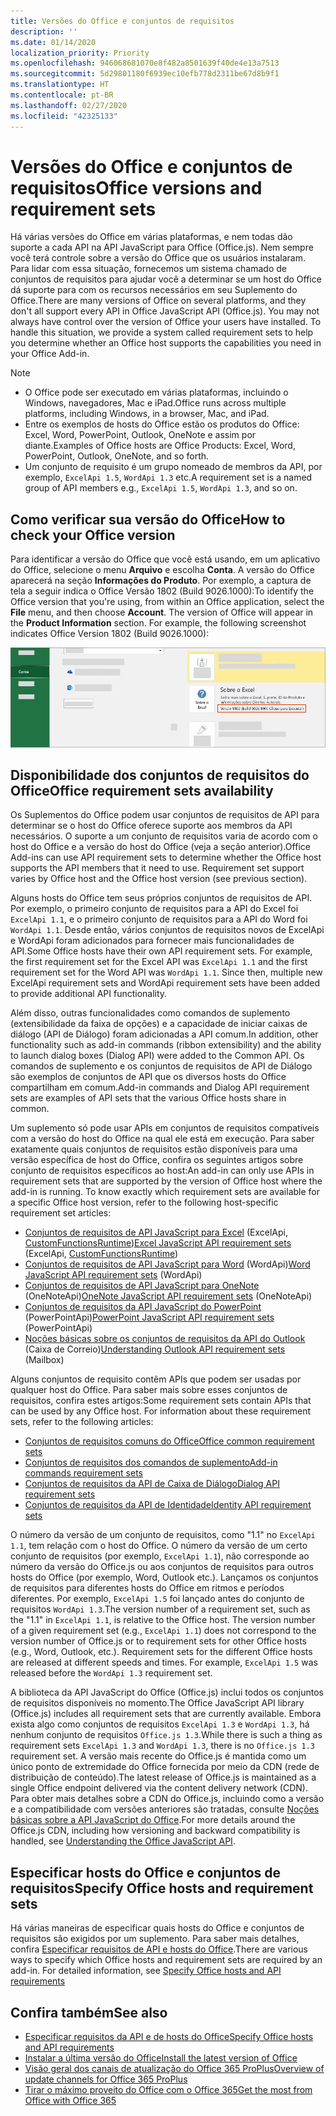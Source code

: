 ```yaml
---
title: Versões do Office e conjuntos de requisitos
description: ''
ms.date: 01/14/2020
localization_priority: Priority
ms.openlocfilehash: 946068681070e8f482a8501639f40de4e13a7513
ms.sourcegitcommit: 5d29801180f6939ec10efb778d2311be67d8b9f1
ms.translationtype: HT
ms.contentlocale: pt-BR
ms.lasthandoff: 02/27/2020
ms.locfileid: "42325133"
---
```

# <a name="office-versions-and-requirement-sets"></a><span data-ttu-id="30854-102">Versões do Office e conjuntos de requisitos</span><span class="sxs-lookup"><span data-stu-id="30854-102">Office versions and requirement sets</span></span>

<span data-ttu-id="30854-p101">Há várias versões do Office em várias plataformas, e nem todas dão suporte a cada API na API JavaScript para Office (Office.js). Nem sempre você terá controle sobre a versão do Office que os usuários instalaram.  Para lidar com essa situação, fornecemos um sistema chamado de conjuntos de requisitos para ajudar você a determinar se um host do Office dá suporte para com os recursos necessários em seu Suplemento do Office.</span><span class="sxs-lookup"><span data-stu-id="30854-p101">There are many versions of Office on several platforms, and they don't all support every API in Office JavaScript API (Office.js). You may not always have control over the version of Office your users have installed.  To handle this situation, we provide a system called requirement sets to help you determine whether an Office host supports the capabilities you need in your Office Add-in.</span></span> 

> [!NOTE]
> - <span data-ttu-id="30854-106">O Office pode ser executado em várias plataformas, incluindo o Windows, navegadores, Mac e iPad.</span><span class="sxs-lookup"><span data-stu-id="30854-106">Office runs across multiple platforms, including Windows, in a browser, Mac, and iPad.</span></span>
> - <span data-ttu-id="30854-107">Entre os exemplos de hosts do Office estão os produtos do Office: Excel, Word, PowerPoint, Outlook, OneNote e assim por diante.</span><span class="sxs-lookup"><span data-stu-id="30854-107">Examples of Office hosts are Office Products: Excel, Word, PowerPoint, Outlook, OneNote, and so forth.</span></span>  
> - <span data-ttu-id="30854-108">Um conjunto de requisito é um grupo nomeado de membros da API, por exemplo, `ExcelApi 1.5`, `WordApi 1.3` etc.</span><span class="sxs-lookup"><span data-stu-id="30854-108">A requirement set is a named group of API members e.g., `ExcelApi 1.5`, `WordApi 1.3`, and so on.</span></span>  

## <a name="how-to-check-your-office-version"></a><span data-ttu-id="30854-109">Como verificar sua versão do Office</span><span class="sxs-lookup"><span data-stu-id="30854-109">How to check your Office version</span></span>

<span data-ttu-id="30854-p102">Para identificar a versão do Office que você está usando, em um aplicativo do Office, selecione o menu **Arquivo** e escolha **Conta**. A versão do Office aparecerá na seção **Informações do Produto**. Por exemplo, a captura de tela a seguir indica o Office Versão 1802 (Build 9026.1000):</span><span class="sxs-lookup"><span data-stu-id="30854-p102">To identify the Office version that you're using, from within an Office application, select the **File** menu, and then choose **Account**. The version of Office will appear in the **Product Information** section. For example, the following screenshot indicates Office Version 1802 (Build 9026.1000):</span></span>

![Verificar sua versão do Office](../images/office-version.png)

## <a name="office-requirement-sets-availability"></a><span data-ttu-id="30854-114">Disponibilidade dos conjuntos de requisitos do Office</span><span class="sxs-lookup"><span data-stu-id="30854-114">Office requirement sets availability</span></span>

<span data-ttu-id="30854-p103">Os Suplementos do Office podem usar conjuntos de requisitos de API para determinar se o host do Office oferece suporte aos membros da API necessários. O suporte a um conjunto de requisitos varia de acordo com o host do Office e a versão do host do Office (veja a seção anterior).</span><span class="sxs-lookup"><span data-stu-id="30854-p103">Office Add-ins can use API requirement sets to determine whether the Office host supports the API members that it need to use. Requirement set support varies by Office host and the Office host version (see previous section).</span></span>

<span data-ttu-id="30854-p104">Alguns hosts do Office tem seus próprios conjuntos de requisitos de API. Por exemplo, o primeiro conjunto de requisitos para a API do Excel foi `ExcelApi 1.1`, e o primeiro conjunto de requisitos para a API do Word foi `WordApi 1.1`. Desde então, vários conjuntos de requisitos novos de ExcelApi e WordApi foram adicionados para fornecer mais funcionalidades de API.</span><span class="sxs-lookup"><span data-stu-id="30854-p104">Some Office hosts have their own API requirement sets. For example, the first requirement set for the Excel API was `ExcelApi 1.1` and the first requirement set for the Word API was `WordApi 1.1`. Since then, multiple new ExcelApi requirement sets and WordApi requirement sets have been added to provide additional API functionality.</span></span>

<span data-ttu-id="30854-120">Além disso, outras funcionalidades como comandos de suplemento (extensibilidade da faixa de opções) e a capacidade de iniciar caixas de diálogo (API de Diálogo) foram adicionadas a API comum.</span><span class="sxs-lookup"><span data-stu-id="30854-120">In addition, other functionality such as add-in commands (ribbon extensibility) and the ability to launch dialog boxes (Dialog API) were added to the Common API.</span></span> <span data-ttu-id="30854-121">Os comandos de suplemento e os conjuntos de requisitos de API de Diálogo são exemplos de conjuntos de API que os diversos hosts do Office compartilham em comum.</span><span class="sxs-lookup"><span data-stu-id="30854-121">Add-in commands and Dialog API requirement sets are examples of API sets that the various Office hosts share in common.</span></span>

<span data-ttu-id="30854-p106">Um suplemento só pode usar APIs em conjuntos de requisitos compatíveis com a versão do host do Office na qual ele está em execução. Para saber exatamente quais conjuntos de requisitos estão disponíveis para uma versão específica de host do Office, confira os seguintes artigos sobre conjunto de requisitos específicos ao host:</span><span class="sxs-lookup"><span data-stu-id="30854-p106">An add-in can only use APIs in requirement sets that are supported by the version of Office host where the add-in is running. To know exactly which requirement sets are available for a specific Office host version, refer to the following host-specific requirement set articles:</span></span>

- <span data-ttu-id="30854-124">[Conjuntos de requisitos de API JavaScript para Excel](/office/dev/add-ins/reference/requirement-sets/excel-api-requirement-sets) (ExcelApi, [CustomFunctionsRuntime](../excel/custom-functions-architecture.md))</span><span class="sxs-lookup"><span data-stu-id="30854-124">[Excel JavaScript API requirement sets](/office/dev/add-ins/reference/requirement-sets/excel-api-requirement-sets) (ExcelApi, [CustomFunctionsRuntime](../excel/custom-functions-architecture.md))</span></span>
- <span data-ttu-id="30854-125">[Conjuntos de requisitos de API JavaScript para Word](/office/dev/add-ins/reference/requirement-sets/word-api-requirement-sets) (WordApi)</span><span class="sxs-lookup"><span data-stu-id="30854-125">[Word JavaScript API requirement sets](/office/dev/add-ins/reference/requirement-sets/word-api-requirement-sets) (WordApi)</span></span>
- <span data-ttu-id="30854-126">[Conjuntos de requisitos de API JavaScript para OneNote](/office/dev/add-ins/reference/requirement-sets/onenote-api-requirement-sets) (OneNoteApi)</span><span class="sxs-lookup"><span data-stu-id="30854-126">[OneNote JavaScript API requirement sets](/office/dev/add-ins/reference/requirement-sets/onenote-api-requirement-sets) (OneNoteApi)</span></span>
- <span data-ttu-id="30854-127">[Conjuntos de requisitos da API JavaScript do PowerPoint](/office/dev/add-ins/reference/requirement-sets/powerpoint-api-requirement-sets) (PowerPointApi)</span><span class="sxs-lookup"><span data-stu-id="30854-127">[PowerPoint JavaScript API requirement sets](/office/dev/add-ins/reference/requirement-sets/powerpoint-api-requirement-sets) (PowerPointApi)</span></span>
- <span data-ttu-id="30854-128">[Noções básicas sobre os conjuntos de requisitos da API do Outlook](/office/dev/add-ins/reference/requirement-sets/outlook-api-requirement-sets) (Caixa de Correio)</span><span class="sxs-lookup"><span data-stu-id="30854-128">[Understanding Outlook API requirement sets](/office/dev/add-ins/reference/requirement-sets/outlook-api-requirement-sets) (Mailbox)</span></span>

<span data-ttu-id="30854-p107">Alguns conjuntos de requisito contêm APIs que podem ser usadas por qualquer host do Office. Para saber mais sobre esses conjuntos de requisitos, confira estes artigos:</span><span class="sxs-lookup"><span data-stu-id="30854-p107">Some requirement sets contain APIs that can be used by any Office host. For information about these requirement sets, refer to the following articles:</span></span>

- [<span data-ttu-id="30854-131">Conjuntos de requisitos comuns do Office</span><span class="sxs-lookup"><span data-stu-id="30854-131">Office common requirement sets</span></span>](/office/dev/add-ins/reference/requirement-sets/office-add-in-requirement-sets)
- [<span data-ttu-id="30854-132">Conjuntos de requisitos dos comandos de suplemento</span><span class="sxs-lookup"><span data-stu-id="30854-132">Add-in commands requirement sets</span></span>](/office/dev/add-ins/reference/requirement-sets/add-in-commands-requirement-sets)
- [<span data-ttu-id="30854-133">Conjuntos de requisitos da API de Caixa de Diálogo</span><span class="sxs-lookup"><span data-stu-id="30854-133">Dialog API requirement sets</span></span>](/office/dev/add-ins/reference/requirement-sets/dialog-api-requirement-sets)
- [<span data-ttu-id="30854-134">Conjuntos de requisitos da API de Identidade</span><span class="sxs-lookup"><span data-stu-id="30854-134">Identity API requirement sets</span></span>](/office/dev/add-ins/reference/requirement-sets/identity-api-requirement-sets)

<span data-ttu-id="30854-p108">O número da versão de um conjunto de requisitos, como "1.1" no `ExcelApi 1.1`, tem relação com o host do Office. O número da versão de um certo conjunto de requisitos (por exemplo, `ExcelApi 1.1`), não corresponde ao número da versão do Office.js ou aos conjuntos de requisitos para outros hosts do Office (por exemplo, Word, Outlook etc.).  Lançamos os conjuntos de requisitos para diferentes hosts do Office em ritmos e períodos diferentes. Por exemplo, `ExcelApi 1.5` foi lançado antes do conjunto de requisitos `WordApi 1.3`.</span><span class="sxs-lookup"><span data-stu-id="30854-p108">The version number of a requirement set, such as the "1.1" in `ExcelApi 1.1`, is relative to the Office host. The version number of a given requirement set (e.g., `ExcelApi 1.1`) does not correspond to the version number of Office.js or to requirement sets for other Office hosts (e.g., Word, Outlook, etc.).  Requirement sets for the different Office hosts are released at different speeds and times. For example, `ExcelApi 1.5` was released before the `WordApi 1.3` requirement set.</span></span>

<span data-ttu-id="30854-139">A biblioteca da API JavaScript do Office (Office.js) inclui todos os conjuntos de requisitos disponíveis no momento.</span><span class="sxs-lookup"><span data-stu-id="30854-139">The Office JavaScript API library (Office.js) includes all requirement sets that are currently available.</span></span> <span data-ttu-id="30854-140">Embora exista algo como conjuntos de requisitos `ExcelApi 1.3` e `WordApi 1.3`, há nenhum conjunto de requisitos `Office.js 1.3`.</span><span class="sxs-lookup"><span data-stu-id="30854-140">While there is such a thing as requirement sets `ExcelApi 1.3` and `WordApi 1.3`, there is no `Office.js 1.3` requirement set.</span></span> <span data-ttu-id="30854-141">A versão mais recente do Office.js é mantida como um único ponto de extremidade do Office fornecida por meio da CDN (rede de distribuição de conteúdo).</span><span class="sxs-lookup"><span data-stu-id="30854-141">The latest release of Office.js is maintained as a single Office endpoint delivered via the content delivery network (CDN).</span></span> <span data-ttu-id="30854-142">Para obter mais detalhes sobre a CDN do Office.js, incluindo como a versão e a compatibilidade com versões anteriores são tratadas, consulte [Noções básicas sobre a API JavaScript do Office](/office/dev/add-ins/develop/understanding-the-javascript-api-for-office).</span><span class="sxs-lookup"><span data-stu-id="30854-142">For more details around the Office.js CDN, including how versioning and backward compatibility is handled, see [Understanding the Office JavaScript API](/office/dev/add-ins/develop/understanding-the-javascript-api-for-office).</span></span>

## <a name="specify-office-hosts-and-requirement-sets"></a><span data-ttu-id="30854-143">Especificar hosts do Office e conjuntos de requisitos</span><span class="sxs-lookup"><span data-stu-id="30854-143">Specify Office hosts and requirement sets</span></span>

<span data-ttu-id="30854-p110">Há várias maneiras de especificar quais hosts do Office e conjuntos de requisitos são exigidos por um suplemento.  Para saber mais detalhes, confira [Especificar requisitos de API e hosts do Office](/office/dev/add-ins/develop/specify-office-hosts-and-api-requirements).</span><span class="sxs-lookup"><span data-stu-id="30854-p110">There are various ways to specify which Office hosts and requirement sets are required by an add-in.  For detailed information, see [Specify Office hosts and API requirements](/office/dev/add-ins/develop/specify-office-hosts-and-api-requirements)</span></span>

## <a name="see-also"></a><span data-ttu-id="30854-146">Confira também</span><span class="sxs-lookup"><span data-stu-id="30854-146">See also</span></span>

- [<span data-ttu-id="30854-147">Especificar requisitos da API e de hosts do Office</span><span class="sxs-lookup"><span data-stu-id="30854-147">Specify Office hosts and API requirements</span></span>](/office/dev/add-ins/develop/specify-office-hosts-and-api-requirements)
- [<span data-ttu-id="30854-148">Instalar a última versão do Office</span><span class="sxs-lookup"><span data-stu-id="30854-148">Install the latest version of Office</span></span>](/office/dev/add-ins/develop/install-latest-office-version)
- [<span data-ttu-id="30854-149">Visão geral dos canais de atualização do Office 365 ProPlus</span><span class="sxs-lookup"><span data-stu-id="30854-149">Overview of update channels for Office 365 ProPlus</span></span>](/deployoffice/overview-of-update-channels-for-office-365-proplus)
- [<span data-ttu-id="30854-150">Tirar o máximo proveito do Office com o Office 365</span><span class="sxs-lookup"><span data-stu-id="30854-150">Get the most from Office with Office 365</span></span>](https://products.office.com/compare-all-microsoft-office-products?tab=2)
